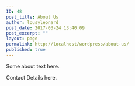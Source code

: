 ```yaml
---
ID: 48
post_title: About Us
author: lousyleonard
post_date: 2017-03-24 13:40:09
post_excerpt: ""
layout: page
permalink: http://localhost/wordpress/about-us/
published: true
---
```

Some about text here.

Contact Details here.